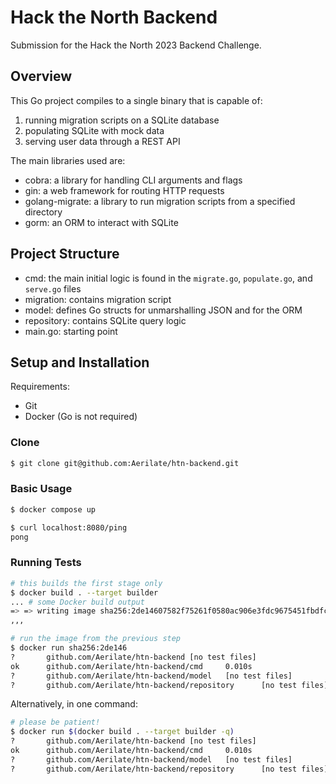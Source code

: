 # Hack the North Backend
Submission for the Hack the North 2023 Backend Challenge.

## Overview
This Go project compiles to a single binary that is capable of:
1. running migration scripts on a SQLite database
2. populating SQLite with mock data
3. serving user data through a REST API

The main libraries used are:
* cobra: a library for handling CLI arguments and flags
* gin: a web framework for routing HTTP requests
* golang-migrate: a library to run migration scripts from a specified directory
* gorm: an ORM to interact with SQLite

## Project Structure
* cmd: the main initial logic is found in the `migrate.go`, `populate.go`, and `serve.go` files
* migration: contains migration script
* model: defines Go structs for unmarshalling JSON and for the ORM
* repository: contains SQLite query logic
* main.go: starting point

## Setup and Installation
Requirements:
* Git
* Docker
(Go is not required)

### Clone
```bash
$ git clone git@github.com:Aerilate/htn-backend.git
```

### Basic Usage
```bash
$ docker compose up

$ curl localhost:8080/ping
pong
```

### Running Tests
```bash
# this builds the first stage only
$ docker build . --target builder
... # some Docker build output
=> => writing image sha256:2de14607582f75261f0580ac906e3fdc9675451fbdfc29745b673163aebf0dad       0.0s
,,,

# run the image from the previous step
$ docker run sha256:2de146
?       github.com/Aerilate/htn-backend [no test files]
ok      github.com/Aerilate/htn-backend/cmd     0.010s
?       github.com/Aerilate/htn-backend/model   [no test files]
?       github.com/Aerilate/htn-backend/repository      [no test files]
```

Alternatively, in one command:
```bash
# please be patient!
$ docker run $(docker build . --target builder -q)
?       github.com/Aerilate/htn-backend [no test files]
ok      github.com/Aerilate/htn-backend/cmd     0.010s
?       github.com/Aerilate/htn-backend/model   [no test files]
?       github.com/Aerilate/htn-backend/repository      [no test files]
```
